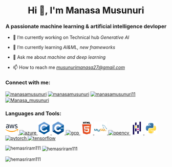 <h1 align="center">Hi 👋, I'm Manasa Musunuri</h1>
<h3 align="center">A passionate machine learning & artificial intelligence devloper</h3>

- 🔭 I’m currently working on Technical hub *Generative AI*

- 🌱 I’m currently learning *AI&ML, new frameworks*

- 💬 Ask me about *machine and deep learning*

- 📫 How to reach me *musunurimanasa27@gmail.com*


<h3 align="left">Connect with me:</h3>
<p align="left">
<a href="https://linkedin.com/in/manasamusunuri/" target="blank"><img align="center" src="https://raw.githubusercontent.com/rahuldkjain/github-profile-readme-generator/master/src/images/icons/Social/linked-in-alt.svg" alt="manasamusunuri" height="30" width="40" /></a>
<a href="https://www.codechef.com/users/manasamusunuri" target="blank"><img align="center" src="https://cdn.jsdelivr.net/npm/simple-icons@3.1.0/icons/codechef.svg" alt="manasamusunuri" height="30" width="40" /></a>
<a href="https://www.hackerrank.com/manasamusunuri11" target="blank"><img align="center" src="https://raw.githubusercontent.com/rahuldkjain/github-profile-readme-generator/master/src/images/icons/Social/hackerrank.svg" alt="manasamusunuri11" height="30" width="40" /></a>
<a href="https://leetcode.com/u/Manasa_musunuri/" target="blank"><img align="center" src="https://raw.githubusercontent.com/rahuldkjain/github-profile-readme-generator/master/src/images/icons/Social/leet-code.svg" alt="Manasa_musunuri" height="30" width="40" /></a>
</p>

<h3 align="left">Languages and Tools:</h3>
<p align="left"> <a href="https://aws.amazon.com" target="_blank" rel="noreferrer"> <img src="https://raw.githubusercontent.com/devicons/devicon/master/icons/amazonwebservices/amazonwebservices-original-wordmark.svg" alt="aws" width="40" height="40"/> </a> <a href="https://azure.microsoft.com/en-in/" target="_blank" rel="noreferrer"> <img src="https://www.vectorlogo.zone/logos/microsoft_azure/microsoft_azure-icon.svg" alt="azure" width="40" height="40"/> </a> <a href="https://www.cprogramming.com/" target="_blank" rel="noreferrer"> <img src="https://raw.githubusercontent.com/devicons/devicon/master/icons/c/c-original.svg" alt="c" width="40" height="40"/> </a> <a href="https://www.w3schools.com/cpp/" target="_blank" rel="noreferrer"> <img src="https://raw.githubusercontent.com/devicons/devicon/master/icons/cplusplus/cplusplus-original.svg" alt="cplusplus" width="40" height="40"/> </a> <a href="https://cloud.google.com" target="_blank" rel="noreferrer"> <img src="https://www.vectorlogo.zone/logos/google_cloud/google_cloud-icon.svg" alt="gcp" width="40" height="40"/> </a> <a href="https://www.w3.org/html/" target="_blank" rel="noreferrer"> <img src="https://raw.githubusercontent.com/devicons/devicon/master/icons/html5/html5-original-wordmark.svg" alt="html5" width="40" height="40"/> </a> <a href="https://www.mysql.com/" target="_blank" rel="noreferrer"> <img src="https://raw.githubusercontent.com/devicons/devicon/master/icons/mysql/mysql-original-wordmark.svg" alt="mysql" width="40" height="40"/> </a> <a href="https://opencv.org/" target="_blank" rel="noreferrer"> <img src="https://www.vectorlogo.zone/logos/opencv/opencv-icon.svg" alt="opencv" width="40" height="40"/> </a> <a href="https://pandas.pydata.org/" target="_blank" rel="noreferrer"> <img src="https://raw.githubusercontent.com/devicons/devicon/2ae2a900d2f041da66e950e4d48052658d850630/icons/pandas/pandas-original.svg" alt="pandas" width="40" height="40"/> </a> <a href="https://www.python.org" target="_blank" rel="noreferrer"> <img src="https://raw.githubusercontent.com/devicons/devicon/master/icons/python/python-original.svg" alt="python" width="40" height="40"/> </a> <a href="https://pytorch.org/" target="_blank" rel="noreferrer"> <img src="https://www.vectorlogo.zone/logos/pytorch/pytorch-icon.svg" alt="pytorch" width="40" height="40"/> </a> <a href="https://www.tensorflow.org" target="_blank" rel="noreferrer"> <img src="https://www.vectorlogo.zone/logos/tensorflow/tensorflow-icon.svg" alt="tensorflow" width="40" height="40"/> </a> </p>

<p><img align="left" src="https://github-readme-stats.vercel.app/api/top-langs?username=hemasriram111&show_icons=true&locale=en&layout=compact" alt="hemasriram111" /></p>

<p>&nbsp;<img align="center" src="https://github-readme-stats.vercel.app/api?username=hemasriram111&show_icons=true&locale=en" alt="hemasriram111" /></p>

<p><img align="center" src="https://github-readme-streak-stats.herokuapp.com/?user=hemasriram111&" alt="hemasriram111" /></p>
